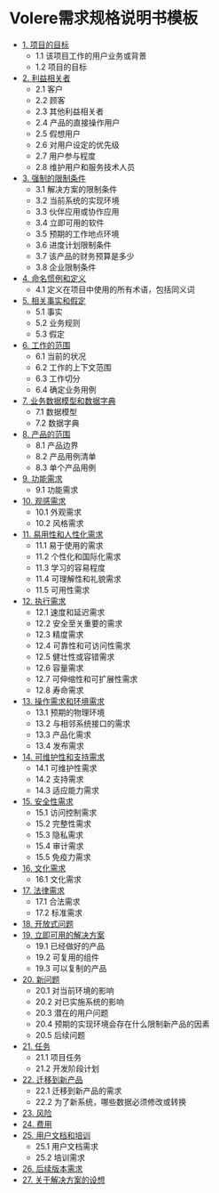 # Volere需求规格说明书模板

* [1. 项目的目标](sections/section01.md)
    - 1.1 该项目工作的用户业务或背景
    - 1.2 项目的目标
* [2. 利益相关者](sections/section02.md)
    - 2.1 客户
    - 2.2 顾客
    - 2.3 其他利益相关者
    - 2.4 产品的直接操作用户
    - 2.5 假想用户
    - 2.6 对用户设定的优先级
    - 2.7 用户参与程度
    - 2.8 维护用户和服务技术人员
* [3. 强制的限制条件](sections/section03.md)
    - 3.1 解决方案的限制条件
    - 3.2 当前系统的实现环境
    - 3.3 伙伴应用或协作应用
    - 3.4 立即可用的软件
    - 3.5 预期的工作地点环境
    - 3.6 进度计划限制条件
    - 3.7 该产品的财务预算是多少
    - 3.8 企业限制条件
* [4. 命名惯例和定义](sections/section04.md)
    - 4.1 定义在项目中使用的所有术语，包括同义词
* [5. 相关事实和假定](sections/section05.md)
    - 5.1 事实
    - 5.2 业务规则
    - 5.3 假定
* [6. 工作的范围](sections/section06.md)
    - 6.1 当前的状况
    - 6.2 工作的上下文范围
    - 6.3 工作切分
    - 6.4 确定业务用例
* [7. 业务数据模型和数据字典](sections/section07.md)
    - 7.1 数据模型
    - 7.2 数据字典
* [8. 产品的范围](sections/section08.md)
    - 8.1 产品边界
    - 8.2 产品用例清单
    - 8.3 单个产品用例
* [9. 功能需求](sections/section09.md)
    - 9.1 功能需求
* [10. 观感需求](sections/section10.md)
    - 10.1 外观需求
    - 10.2 风格需求
* [11. 易用性和人性化需求](sections/section11.md)
    - 11.1 易于使用的需求
    - 11.2 个性化和国际化需求
    - 11.3 学习的容易程度
    - 11.4 可理解性和礼貌需求
    - 11.5 可用性需求
* [12. 执行需求](sections/section12.md)
    - 12.1 速度和延迟需求
    - 12.2 安全至关重要的需求
    - 12.3 精度需求
    - 12.4 可靠性和可访问性需求
    - 12.5 健壮性或容错需求
    - 12.6 容量需求
    - 12.7 可伸缩性和可扩展性需求
    - 12.8 寿命需求
* [13. 操作需求和环境需求](sections/section13.md)
    - 13.1 预期的物理环境
    - 13.2 与相邻系统接口的需求
    - 13.3 产品化需求
    - 13.4 发布需求
* [14. 可维护性和支持需求](sections/section14.md)
    - 14.1 可维护性需求
    - 14.2 支持需求
    - 14.3 适应能力需求
* [15. 安全性需求](sections/section15.md)
    - 15.1 访问控制需求
    - 15.2 完整性需求
    - 15.3 隐私需求
    - 15.4 审计需求
    - 15.5 免疫力需求
* [16. 文化需求](sections/section16.md)
    - 16.1 文化需求
* [17. 法律需求](sections/section17.md)
    - 17.1 合法需求
    - 17.2 标准需求
* [18. 开放式问题](sections/section18.md)
* [19. 立即可用的解决方案](sections/section19.md)
    - 19.1 已经做好的产品
    - 19.2 可复用的组件
    - 19.3 可以复制的产品
* [20. 新问题](sections/section20.md)
    - 20.1 对当前环境的影响
    - 20.2 对已实施系统的影响
    - 20.3 潜在的用户问题
    - 20.4 预期的实现环境会存在什么限制新产品的因素
    - 20.5 后续问题
* [21. 任务](sections/section21.md)
    - 21.1 项目任务
    - 21.2 开发阶段计划
* [22. 迁移到新产品](sections/section22.md)
    - 22.1 迁移到新产品的需求
    - 22.2 为了新系统，哪些数据必须修改或转换
* [23. 风险](sections/section23.md)
* [24. 费用](sections/section24.md)
* [25. 用户文档和培训](sections/section25.md)
    - 25.1 用户文档需求
    - 25.2 培训需求
* [26. 后续版本需求](sections/section26.md)
* [27. 关于解决方案的设想](sections/section27.md)
